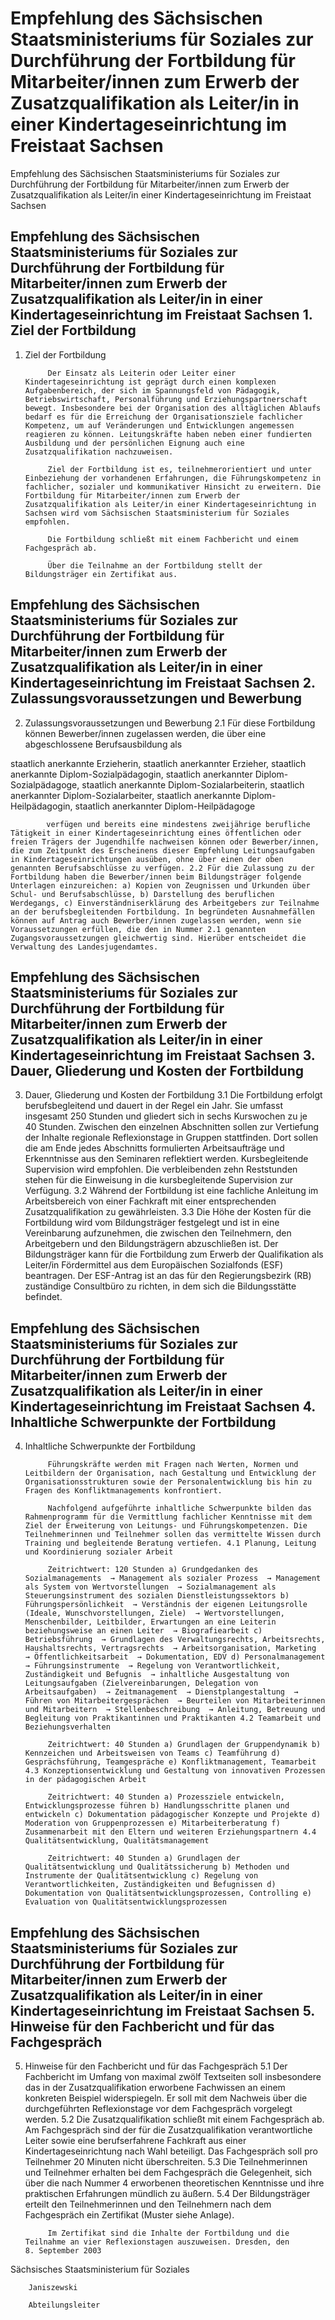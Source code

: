 # Empfehlung des Sächsischen Staatsministeriums für Soziales zur Durchführung der Fortbildung für Mitarbeiter/innen zum Erwerb der Zusatzqualifikation als Leiter/in in einer Kindertageseinrichtung im Freistaat Sachsen

Empfehlung des Sächsischen Staatsministeriums für Soziales zur Durchführung der Fortbildung für Mitarbeiter/innen zum Erwerb der Zusatzqualifikation als Leiter/in einer Kindertageseinrichtung im Freistaat Sachsen

## Empfehlung des Sächsischen Staatsministeriums für Soziales zur Durchführung der Fortbildung für Mitarbeiter/innen zum Erwerb der Zusatzqualifikation als Leiter/in in einer Kindertageseinrichtung im Freistaat Sachsen 1. Ziel der Fortbildung

1. Ziel der Fortbildung

            Der Einsatz als Leiterin oder Leiter einer Kindertageseinrichtung ist geprägt durch einen komplexen Aufgabenbereich, der sich im Spannungsfeld von Pädagogik, Betriebswirtschaft, Personalführung und Erziehungspartnerschaft bewegt. Insbesondere bei der Organisation des alltäglichen Ablaufs bedarf es für die Erreichung der Organisationsziele fachlicher Kompetenz, um auf Veränderungen und Entwicklungen angemessen reagieren zu können. Leitungskräfte haben neben einer fundierten Ausbildung und der persönlichen Eignung auch eine Zusatzqualifikation nachzuweisen.
            
            Ziel der Fortbildung ist es, teilnehmerorientiert und unter Einbeziehung der vorhandenen Erfahrungen, die Führungskompetenz in fachlicher, sozialer und kommunikativer Hinsicht zu erweitern. Die Fortbildung für Mitarbeiter/innen zum Erwerb der Zusatzqualifikation als Leiter/in einer Kindertageseinrichtung in Sachsen wird vom Sächsischen Staatsministerium für Soziales empfohlen.
            
            Die Fortbildung schließt mit einem Fachbericht und einem Fachgespräch ab.
            
            Über die Teilnahme an der Fortbildung stellt der Bildungsträger ein Zertifikat aus. 
## Empfehlung des Sächsischen Staatsministeriums für Soziales zur Durchführung der Fortbildung für Mitarbeiter/innen zum Erwerb der Zusatzqualifikation als Leiter/in in einer Kindertageseinrichtung im Freistaat Sachsen 2. Zulassungsvoraussetzungen und Bewerbung

2. Zulassungsvoraussetzungen und Bewerbung 2.1 Für diese Fortbildung können Bewerber/innen zugelassen werden, die über eine abgeschlossene Berufsausbildung als
            
staatlich anerkannte Erzieherin, staatlich anerkannter Erzieher,
staatlich anerkannte Diplom-Sozialpädagogin, staatlich anerkannter Diplom-Sozialpädagoge,
staatlich anerkannte Diplom-Sozialarbeiterin, staatlich anerkannter Diplom-Sozialarbeiter,
staatlich anerkannte Diplom-Heilpädagogin, staatlich anerkannter Diplom-Heilpädagoge

            verfügen und bereits eine mindestens zweijährige berufliche Tätigkeit in einer Kindertageseinrichtung eines öffentlichen oder freien Trägers der Jugendhilfe nachweisen können oder Bewerber/innen, die zum Zeitpunkt des Erscheinens dieser Empfehlung Leitungsaufgaben in Kindertageseinrichtungen ausüben, ohne über einen der oben genannten Berufsabschlüsse zu verfügen. 2.2 Für die Zulassung zu der Fortbildung haben die Bewerber/innen beim Bildungsträger folgende Unterlagen einzureichen: a) Kopien von Zeugnissen und Urkunden über Schul- und Berufsabschlüsse, b) Darstellung des beruflichen Werdegangs, c) Einverständniserklärung des Arbeitgebers zur Teilnahme an der berufsbegleitenden Fortbildung. In begründeten Ausnahmefällen können auf Antrag auch Bewerber/innen zugelassen werden, wenn sie Voraussetzungen erfüllen, die den in Nummer 2.1 genannten Zugangsvoraussetzungen gleichwertig sind. Hierüber entscheidet die Verwaltung des Landesjugendamtes. 
## Empfehlung des Sächsischen Staatsministeriums für Soziales zur Durchführung der Fortbildung für Mitarbeiter/innen zum Erwerb der Zusatzqualifikation als Leiter/in in einer Kindertageseinrichtung im Freistaat Sachsen 3. Dauer, Gliederung und Kosten der Fortbildung

3. Dauer, Gliederung und Kosten der Fortbildung 3.1 Die Fortbildung erfolgt berufsbegleitend und dauert in der Regel ein Jahr. Sie umfasst insgesamt 250 Stunden und gliedert sich in sechs Kurswochen zu je 40 Stunden. Zwischen den einzelnen Abschnitten sollen zur Vertiefung der Inhalte regionale Reflexionstage in Gruppen stattfinden. Dort sollen die am Ende jedes Abschnitts formulierten Arbeitsaufträge und Erkenntnisse aus den Seminaren reflektiert werden. Kursbegleitende Supervision wird empfohlen. Die verbleibenden zehn Reststunden stehen für die Einweisung in die kursbegleitende Supervision zur Verfügung. 3.2 Während der Fortbildung ist eine fachliche Anleitung im Arbeitsbereich von einer Fachkraft mit einer entsprechenden Zusatzqualifikation zu gewährleisten. 3.3 Die Höhe der Kosten für die Fortbildung wird vom Bildungsträger festgelegt und ist in eine Vereinbarung aufzunehmen, die zwischen den Teilnehmern, den Arbeitgebern und den Bildungsträgern abzuschließen ist. Der Bildungsträger kann für die Fortbildung zum Erwerb der Qualifikation als Leiter/in Fördermittel aus dem Europäischen Sozialfonds (ESF) beantragen. Der ESF-Antrag ist an das für den Regierungsbezirk (RB) zuständige Consultbüro zu richten, in dem sich die Bildungsstätte befindet. 
## Empfehlung des Sächsischen Staatsministeriums für Soziales zur Durchführung der Fortbildung für Mitarbeiter/innen zum Erwerb der Zusatzqualifikation als Leiter/in in einer Kindertageseinrichtung im Freistaat Sachsen 4. Inhaltliche Schwerpunkte der Fortbildung

4. Inhaltliche Schwerpunkte der Fortbildung

            Führungskräfte werden mit Fragen nach Werten, Normen und Leitbildern der Organisation, nach Gestaltung und Entwicklung der Organisationsstrukturen sowie der Personalentwicklung bis hin zu Fragen des Konfliktmanagements konfrontiert.
            
            Nachfolgend aufgeführte inhaltliche Schwerpunkte bilden das Rahmenprogramm für die Vermittlung fachlicher Kenntnisse mit dem Ziel der Erweiterung von Leitungs- und Führungskompetenzen. Die Teilnehmerinnen und Teilnehmer sollen das vermittelte Wissen durch Training und begleitende Beratung vertiefen. 4.1 Planung, Leitung und Koordinierung sozialer Arbeit

            Zeitrichtwert: 120 Stunden a) Grundgedanken des Sozialmanagements  → Management als sozialer Prozess  → Management als System von Wertvorstellungen  → Sozialmanagement als Steuerungsinstrument des sozialen Dienstleistungssektors b) Führungspersönlichkeit  → Verständnis der eigenen Leitungsrolle (Ideale, Wunschvorstellungen, Ziele)  → Wertvorstellungen, Menschenbilder, Leitbilder, Erwartungen an eine Leiterin beziehungsweise an einen Leiter  → Biografiearbeit c) Betriebsführung  → Grundlagen des Verwaltungsrechts, Arbeitsrechts, Haushaltsrechts, Vertragsrechts  → Arbeitsorganisation, Marketing  → Öffentlichkeitsarbeit  → Dokumentation, EDV d) Personalmanagement  → Führungsinstrumente  → Regelung von Verantwortlichkeit, Zuständigkeit und Befugnis  → inhaltliche Ausgestaltung von Leitungsaufgaben (Zielvereinbarungen, Delegation von Arbeitsaufgaben)  → Zeitmanagement  → Dienstplangestaltung  → Führen von Mitarbeitergesprächen  → Beurteilen von Mitarbeiterinnen und Mitarbeitern  → Stellenbeschreibung  → Anleitung, Betreuung und Begleitung von Praktikantinnen und Praktikanten 4.2 Teamarbeit und Beziehungsverhalten

            Zeitrichtwert: 40 Stunden a) Grundlagen der Gruppendynamik b) Kennzeichen und Arbeitsweisen von Teams c) Teamführung d) Gesprächsführung, Teamgespräche e) Konfliktmanagement, Teamarbeit 4.3 Konzeptionsentwicklung und Gestaltung von innovativen Prozessen in der pädagogischen Arbeit

            Zeitrichtwert: 40 Stunden a) Prozessziele entwickeln, Entwicklungsprozesse führen b) Handlungsschritte planen und entwickeln c) Dokumentation pädagogischer Konzepte und Projekte d) Moderation von Gruppenprozessen e) Mitarbeiterberatung f) Zusammenarbeit mit den Eltern und weiteren Erziehungspartnern 4.4 Qualitätsentwicklung, Qualitätsmanagement

            Zeitrichtwert: 40 Stunden a) Grundlagen der Qualitätsentwicklung und Qualitätssicherung b) Methoden und Instrumente der Qualitätsentwicklung c) Regelung von Verantwortlichkeiten, Zuständigkeiten und Befugnissen d) Dokumentation von Qualitätsentwicklungsprozessen, Controlling e) Evaluation von Qualitätsentwicklungsprozessen 
## Empfehlung des Sächsischen Staatsministeriums für Soziales zur Durchführung der Fortbildung für Mitarbeiter/innen zum Erwerb der Zusatzqualifikation als Leiter/in in einer Kindertageseinrichtung im Freistaat Sachsen 5. Hinweise für den Fachbericht und für das Fachgespräch

5. Hinweise für den Fachbericht und für das Fachgespräch 5.1 Der Fachbericht im Umfang von maximal zwölf Textseiten soll insbesondere das in der Zusatzqualifikation erworbene Fachwissen an einem konkreten Beispiel widerspiegeln. Er soll mit dem Nachweis über die durchgeführten Reflexionstage vor dem Fachgespräch vorgelegt werden. 5.2 Die Zusatzqualifikation schließt mit einem Fachgespräch ab. Am Fachgespräch sind der für die Zusatzqualifikation verantwortliche Leiter sowie eine berufserfahrene Fachkraft aus einer Kindertageseinrichtung nach Wahl beteiligt. Das Fachgespräch soll pro Teilnehmer 20 Minuten nicht überschreiten. 5.3 Die Teilnehmerinnen und Teilnehmer erhalten bei dem Fachgespräch die Gelegenheit, sich über die nach Nummer 4 erworbenen theoretischen Kenntnisse und ihre praktischen Erfahrungen mündlich zu äußern. 5.4 Der Bildungsträger erteilt den Teilnehmerinnen und den Teilnehmern nach dem Fachgespräch ein Zertifikat (Muster siehe Anlage).
            
            Im Zertifikat sind die Inhalte der Fortbildung und die Teilnahme an vier Reflexionstagen auszuweisen. Dresden, den 8. September 2003

Sächsisches Staatsministerium für Soziales
        
        Janiszewski
        
        Abteilungsleiter

